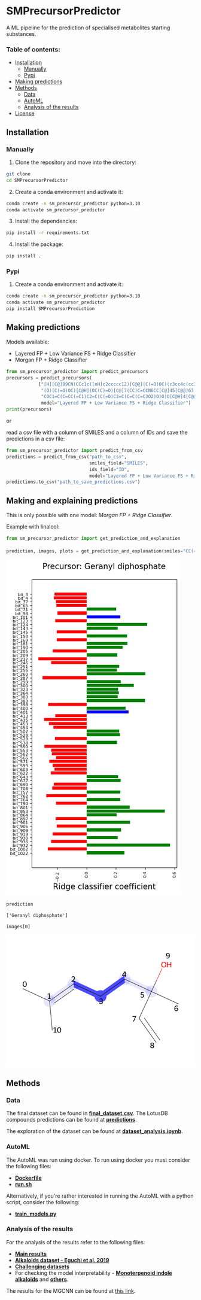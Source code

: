 # SMPrecursorPredictor
A ML pipeline for the prediction of specialised metabolites starting substances.

### Table of contents:

- [Installation](#installation)
    - [Manually](#Manually)
    - [Pypi](#pypi)
- [Making predictions](#making-predictions)
- [Methods](#methods)
    - [Data](#data)
    - [AutoML](#automl)
    - [Analysis of the results](#analysis-of-the-results)
- [License](#licensing)

## Installation

### Manually

1. Clone the repository and move into the directory:

```bash
git clone
cd SMPrecursorPredictor
```

2. Create a conda environment and activate it:

```bash
conda create -n sm_precursor_predictor python=3.10
conda activate sm_precursor_predictor
```

3. Install the dependencies:

```bash
pip install -r requirements.txt
```

4. Install the package:

```bash
pip install .
```

### Pypi

1. Create a conda environment and activate it:

```bash
conda create -n sm_precursor_predictor python=3.10
conda activate sm_precursor_predictor
pip install SMPrecursorPrediction
```

## Making predictions

Models available: 

- Layered FP + Low Variance FS + Ridge Classifier
- Morgan FP + Ridge Classifier

```python
from sm_precursor_predictor import predict_precursors
precursors = predict_precursors(
            ["[H][C@]89CN(CCc1c([nH]c2ccccc12)[C@@](C(=O)OC)(c3cc4c(cc3OC)N(C)[C@@]5([H])[C@@]"
             "(O)(C(=O)OC)[C@H](OC(C)=O)[C@]7(CC)C=CCN6CC[C@]45[C@@]67[H])C8)C[C@](O)(CC)C9",
             "COC1=C(C=CC(=C1)C2=C(C(=O)C3=C(C=C(C=C3O2)O)O)O[C@H]4[C@@H]([C@H]([C@H]([C@H](O4)CO)O)O)O)O"],
             model="Layered FP + Low Variance FS + Ridge Classifier")
print(precursors)
```

or

read a csv file with a column of SMILES and a column of IDs and save the predictions in a csv file:

```python
from sm_precursor_predictor import predict_from_csv
predictions = predict_from_csv("path_to_csv", 
                               smiles_field="SMILES", 
                               ids_field="ID",
                               model="Layered FP + Low Variance FS + Ridge Classifier")
predictions.to_csv("path_to_save_predictions.csv")
```

## Making and explaining predictions

This is only possible with one model: *Morgan FP + Ridge Classifier*.

Example with linalool:

```python
from sm_precursor_predictor import get_prediction_and_explanation

prediction, images, plots = get_prediction_and_explanation(smiles="CC(=CCCC(C)(C=C)O)C", threshold=0.20)
```
![feature_importance](feature_importance.png)

```
prediction
```


```
['Geranyl diphosphate']
```

```
images[0]
```
![Linalool](molecule_Geranyl_diphosphate.png)



## Methods

### Data

The final dataset can be found in **[final_dataset.csv](models_and_datasets/final_dataset/final_dataset_top_v2.csv)**. The LotusDB compounds predictions can be found at **[predictions](models_and_datasets/analysis/predictions_lotusdb/LOTUSDB_predictions_plants.csv)**.

The exploration of the dataset can be found at **[dataset_analysis.ipynb](models_and_datasets/analysis/dataset_analysis.ipynb)**.

### AutoML 

The AutoML was run using docker. To run using docker you must consider the following files:

- **[Dockerfile](models_and_datasets/analysis/results_for_new_dataset/Dockerfile)**
- **[run.sh](models_and_datasets/analysis/results_for_new_dataset/run.sh)**

Alternatively, if you're rather interested in running the AutoML with a python script, consider the following:

- **[train_models.py](models_and_datasets/analysis/results_for_new_dataset/train_models.py)**

### Analysis of the results

For the analysis of the results refer to the following files:

- **[Main results](models_and_datasets/analysis/results_for_new_dataset/results_analysis.ipynb)**
- **[Alkaloids dataset - Eguchi et al. 2019](models_and_datasets/analysis/results_for_alkaloids_dataset/pipeline_for_alkaloids_data.ipynb)**
- **[Challenging datasets](models_and_datasets/analysis/results_for_challenging_datasets/assess_for_challenging_datasets.ipynb)**
- For checking the model interpretability - **[Monoterpenoid indole alkaloids](models_and_datasets/analysis/results_for_challenging_compounds/alkaloids_derived_from_tryptophan.ipynb)** and **[others](models_and_datasets/analysis/case_studies/predict_for_case_studies.ipynb)**.

The results for the MGCNN can be found at [this link](https://github.com/jcapels/mgcnn_alkaloid.git).










